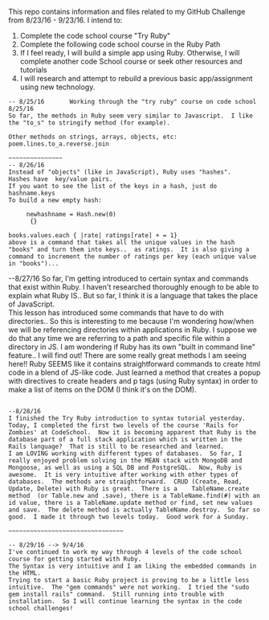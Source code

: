 This repo contains information and files related to my GitHub Challenge from 8/23/16 - 9/23/16.
I intend to:
1.  Complete the code school course "Try Ruby"
2.  Complete the following code school course in the Ruby Path
3.  If I feel ready, I will build a simple app using Ruby. Otherwise, I will complete another code School course or seek other resources and tutorials
4.  I will research and attempt to rebuild a previous basic app/assignment using new technology.  



~~~~~~~~~~~~~~~~
-- 8/25/16       Working through the "try ruby" course on code school 8/25/16
So far, the methods in Ruby seem very similar to Javascript.  I like the "to_s" to stringify method (for example).

Other methods on strings, arrays, objects, etc:  
poem.lines.to_a.reverse.join   

~~~~~~~~~~~~~~~
-- 8/26/16
Instead of "objects" (like in JavaScript), Ruby uses "hashes".
Hashes have  key/value pairs.  
If you want to see the list of the keys in a hash, just do hashname.keys
To build a new empty hash:  

     newhashname = Hash.new(0)
      {}

books.values.each { |rate| ratings[rate] + = 1}
above is a command that takes all the unique values in the hash "books" and turn them into keys..  as ratings.  It is also giving a command to increment the number of ratings per key (each unique value in "books")...
~~~~~~~~~~~~~~~~~

--8/27/16
So far, I'm getting introduced to certain syntax and commands that exist within Ruby.  I haven't researched thoroughly enough to be able to explain what Ruby IS..  But so far, I think it is a language that takes the place of JavaScript.  
This lesson has introduced some commands that have to do with directories..  So this is interesting to me because I'm wondering how/when we will be referencing directories within applications in Ruby.  I suppose we do that any time we are referring to a path and specific file within a directory in JS. I am wondering if Ruby has its own "built in command line" feature..
I will find out!
There are some really great methods I am seeing here!!  Ruby SEEMS like it contains straightforward commands to create html code in a blend of JS-like code.  Just learned a method that creates a popup with directives to create headers and p tags (using Ruby syntax) in order to make a list of items on the DOM (I think it's on the DOM).

~~~~~~~~~~~~~~~~~~~~~~~~~~~~~~~~~~~~~

--8/28/16
I finished the Try Ruby introduction to syntax tutorial yesterday. Today, I completed the first two levels of the course 'Rails for Zombies' at CodeSchool.  Now it is becoming apparent that Ruby is the database part of a full stack application which is written in the Rails language?  That is still to be researched and learned.
I am LOVING working with different types of databases.  So far, I really enjoyed problem solving in the MEAN stack with MongoDB and Mongoose, as well as using a SQL DB and PostgreSQL.  Now, Ruby is awesome.  It is very intuitive after working with other types of databases.  The methods are straightforward.  CRUD (Create, Read, Update, Delete) with Ruby is great.  There is a    TableName.create method  (or Table.new and .save), there is a TableName.find(#) with an id value, there is a TableName.update method or find, set new values and save.  The delete method is actually TableName.destroy.  So far so good.  I made it through two levels today.  Good work for a Sunday.  

~~~~~~~~~~~~~~~~~~~~~~~~~~~~~~~~

-- 8/29/16 --> 9/4/16
I've continued to work my way through 4 levels of the code school course for getting started with Ruby.  
The Syntax is very intuitive and I am liking the embedded commands in the HTML.  
Trying to start a basic Ruby project is proving to be a little less intuitive.  The "gem commands" were not working.  I tried the "sudo gem install rails" command.  Still running into trouble with installation.  So I will continue learning the syntax in the code school challenges! 
